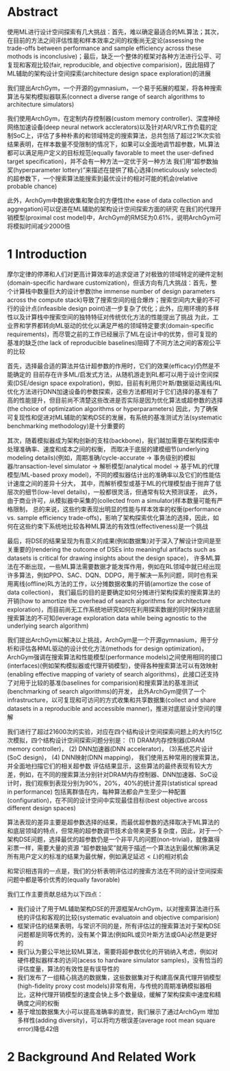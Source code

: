 # Abstract
使用ML进行设计空间探索有几大挑战：首先，难以确定最适合的ML算法；其次，在目前的方法之间评估性能和样本效率之间的权衡尚无定论(assessing the trade-offs between performance and sample efficiency across these mothods is inconclusive)；最后，缺乏一个整体的框架对各种方法进行公平、可复现和客观比较(fair, reproducible, and objective comparision)，因此阻碍了ML辅助的架构设计空间探索(architecture design space exploration)的进展

我们提出ArchGym，一个开源的gymnasium，一个易于拓展的框架，将各种搜索算法与架构模拟器联系(connect a diverse range of search algorithms to architecture simulators)

我们使用ArchGym，在定制内存控制器(custom memory controller)、深度神经网络加速设备(deep neural network acclerators)以及针对AR/VR工作负载的定制SoC上，评估了多种朴素的和领域特定的搜索算法，总共包括了超过21K次实验
结果表明，在样本数量不受限制的情况下，如果可以全面地调节超参数，ML算法都可以满足用户定义的目标规范(equally favorable to meet the user-defined target specification)，并不会有一种方法一定优于另一种方法
我们用“超参数抽奖(hyperparameter lottery)”来描述在提供了精心选择(meticulously selected)的超参数下，一个搜索算法能搜索到最优设计的相对可能的机会(relative probable chance)

此外，ArchGym中数据收集和聚合的方便性(the ease of data collection and aggregation)可以促进在ML辅助的架构设计空间探索方面的研究
在我们的代理开销模型(proximal cost model)中，ArchGym的RMSE为0.61%，说明ArchGym可将模拟时间减少2000倍
# 1 Introduction
摩尔定律的停滞和人们对更高计算效率的追求促进了对极致的领域特定的硬件定制(domain-specific hardware customization)，但该方向有几大挑战：首先，整个计算栈中数量巨大的设计参数(the immense number of design parameters across the compute stack)导致了搜索空间的组合爆炸；搜索空间内大量的不可行的设计点(infeasible design point)进一步复杂了优化；此外，应用环境的多样性以及计算栈中搜索空间的独特特征对传统优化方法的性能提出了挑战
为此，工业界和学界都转向ML驱动的优化以满足严格的领域特定要求(domain-specific requirements)，而尽管之前的工作已经展示了ML在设计中的优势，但可复现的基准的缺乏(the lack of reproducible baselines)阻碍了不同方法之间的客观公平的比较

首先，选择最合适的算法并估计超参数的作用时，它们的效果(efficacy)仍然是不能确定的
目前存在许多ML/启发式方法，从随机游走到RL都可以用于设计空间探索(DSE/design space expolration)，例如，目前有利用贝叶斯/数据驱动离线/RL优化方法进行DNN加速设备的参数探索，这些方法都相对于它们选择的基准有了高的性能提升，但目前尚不清楚这些改进是否实际是因为优化算法或超参数的选择(the choice of optimization algorithms or hyperparameters)
因此，为了确保可复现性和促进对ML辅助的架构DSE的发展，有系统的基准测试方法(systematic benchmarking methodology)是十分重要的

其次，随着模拟器成为架构创新的支柱(backbone)，我们越加需要在架构探索中处理准确率、速度和成本之间的权衡，
而取决于底层的建模细节(underlying modeling details)(例如，周期准确/cycle-accurate -> 事务级别的模拟器/transaction-level simulator -> 解析模型/analytical model -> 基于ML的代理模型/ML-based proxy model)，不同的模拟器估计出的准确率以及它们的性能估计速度之间的差异十分大，
其中，而解析模型或基于ML的代理模型由于抛弃了低层次的细节(low-level details)，一般都很灵活，但通常有较大预测误差，
此外，由于商业许可，从模拟器中采集的(collected from a simulator)样本数量可能有严格限制，
总的来说，这些约束表现出明显的性能与样本效率的权衡(performance vs. sample efficiency trade-offs)，影响了架构探索优化算法的选择，因此，如何在这些约束下系统地比较各种ML算法的有效性(effectiveness)是一个挑战

最后，将DSE的结果呈现为有意义的成果(例如数据集)对于深入了解设计空间是至关重要的(rendering the outcome of DSEs into meaningful artifacts such as datasets is critical for drawing insights about the design space)，
许多ML算法在不断出现，一些ML算法需要数据才能发挥作用，例如在RL领域中就已经出现许多算法，例如PPO、SAC、DQN、DDPG，用于解决一系列问题，同时也有采用离线(offline)RL方法的工作，以分摊数据收集的开销(amortize the cose of data collection)，
我们最后的目的是要确定如何分摊进行架构探索的搜索算法的开销(how to amortize the overhead of search algorithms for architecture exploration)，而目前尚无工作系统地研究如何在利用探索数据的同时保持对底层搜索算法的不可知(leverage exploration data while being agnostic to the underlying search algorithm)

我们提出ArchGym以解决以上挑战，ArchGym是一个开源gymnasium，用于分析和评估各种ML驱动的设计优化方法(methods for design optimization)，ArchGym强调在搜索算法和性能模型(performance models)之间使用相同的接口(interfaces)(例如架构模拟器或代理开销模型)，使得各种搜索算法可以有效映射(enabling effective mapping of variety of search algorithms)，此接口还支持了对用于比较的基准(baselines for comparision)和搜索算法的基准测试(benchmarking of search algorithms)的开发，
此外ArchGym提供了一个infrastructure，以可复现和可访问的方式收集和共享数据集(collect and share datasets in a reproducible and accessible manner)，推进对底层设计空间的理解

我们进行了超过21600次的实验，对应在四个结构设计空间探索问题上的大约15亿次模拟，四个结构设计空间探索问题分别是：
(1) DRAM内存控制器(DRAM memory controller)，
(2) DNN加速器(DNN accelerator)，
(3)系统芯片设计(SoC design)，
(4) DNN映射(DNN mapping)，
我们使用五种常用的搜索算法，并全面地扫描它们的相关超参数
评估结果显示，这些算法的最终表现有较大方差，例如，在不同的搜索算法分别针对DRAM内存控制器、DNN加速器、SoC设计时，我们观察到表现分别为90%，20%，40%的统计差异(statistical spread in performance)
包括离群值在内，每种算法都会产生至少一种配置(configuration)，在不同的设计空间中实现最佳目标(best objective arcoss different design spaces)

算法表现的差异主要是超参数选择的结果，而最优超参数的选择取决于ML算法的和底层领域的特点，但常用的超参数调节技术会带来更多复杂度，因此，对于一个架构DSE问题，选择最优的超参数仍是一个非平凡的问题(non-trivial)，就像赢得彩票一样，需要大量的资源
“超参数抽奖”就用于描述一个算法达到最优解(称满足所有用户定义的标准的结果为最优解，例如满足延迟$<L$)的相对机会

和常识相违背的一点是，我们的分析表明评估过的搜索方法在不同的设计空间探索问题中都是等价优秀的(equally favorable)

我们工作主要贡献总结为以下四点：
- 我们设计了用于ML辅助架构DSE的开源框架ArchGym，以对搜索算法进行系统的评估和客观的比较(systematic evaluatoin and objective comparision)
- 框架评估的结果表明，与常识不同的是，所有评估过的搜索算法对于架构DSE问题都是同等优秀的，没有某个算法(例如RL或贝叶斯方法或GA)必然是更好的
- 我们认为要公平地比较ML算法，需要将超参数优化的开销纳入考虑，例如对硬件模拟器样本的访问(acess to hardware simulator samples)，没有恰当的评估度量，算法的有效性是有误导性的
- 我们发布了一组精心挑选的数据集，这些数据集对于构建高保真代理开销模型(high-fidelity proxy cost models)非常有用，与传统的周期准确模拟器相比，这种代理开销模型的速度会快上多个数量级，缓解了架构探索中速度和精确度之间的权衡
- 基于增加数据集大小可以提高准确率的直觉，我们展示了通过ArchGym 增加多样性(adding diversity)，可以将均方根误差(average root mean square error)降低42倍
# 2 Background And Related Work


